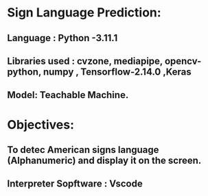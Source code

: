 # Sign Language Prediction:
## Language : Python -3.11.1
## Libraries used : cvzone, mediapipe, opencv-python, numpy , Tensorflow-2.14.0 ,Keras 
## Model: Teachable Machine.

# Objectives: 
## To detec American signs language (Alphanumeric) and display it on the screen.

## Interpreter Sopftware : Vscode 
